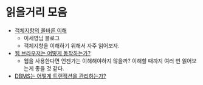 # 읽을거리 모음
- [객체지향의 올바른 이해](https://effectiveprogramming.tistory.com/)
  - 이세영님 블로그
  - 객체지향을 이해하기 위해서 자주 읽어보자.
- [웹 브라우저는 어떻게 동작하는가?](https://d2.naver.com/helloworld/59361)
  - 웹을 사용한다면 언젠가는 이해해야하지 않을까? 이해할 때까지 여러 번 읽어보는게 좋을 것 같다.
- [DBMS는 어떻게 트랜잭션을 관리하는가?](https://d2.naver.com/helloworld/407507)
